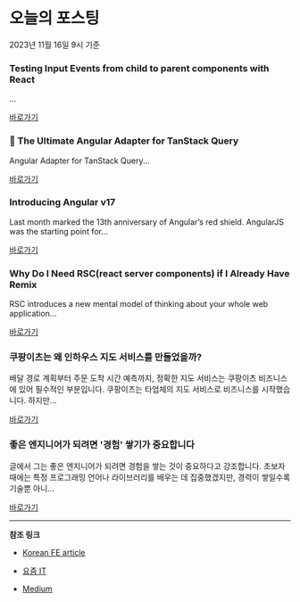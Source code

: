 # 오늘의 포스팅 
2023년 11월 16일 9시 기준 

### Testing Input Events from child to parent components with React 

 ... 

 [바로가기](https://medium.com/@LedZeck/testing-input-events-from-child-to-parent-components-with-react-348381545e77?responsesOpen=true&sortBy=REVERSE_CHRON&source=topic_portal_recommended_stories---------0-84----------react----------0a637e9d_4da2_428b_bee4_d1fef11422d4-------) 

### 🚀 The Ultimate Angular Adapter for TanStack Query 

 Angular Adapter for TanStack Query... 

 [바로가기](https://medium.com/netanelbasal/the-ultimate-angular-adapter-for-tanstack-query-fac41b244c6f?responsesOpen=true&sortBy=REVERSE_CHRON&source=topic_portal_recommended_stories---------0-84----------javascript----------70d78ff1_bee0_4cc2_b0ce_7e52d3100513-------) 

### Introducing Angular v17 

 Last month marked the 13th anniversary of Angular’s red shield. AngularJS was the starting point for... 

 [바로가기](https://medium.com/angular-blog/introducing-angular-v17-4d7033312e4b?responsesOpen=true&sortBy=REVERSE_CHRON&source=topic_portal_recommended_stories---------0-107----------typescript----------1d60903c_1640_4504_b366_7560dcad9819-------) 

### Why Do I Need RSC(react server components) if I Already Have Remix 

 RSC introduces a new mental model of thinking about your whole web application... 

 [바로가기](https://medium.com/zenstack/why-do-i-need-rsc-react-server-components-if-i-already-have-remix-cf722299b7e2?responsesOpen=true&sortBy=REVERSE_CHRON&source=topic_portal_recommended_stories---------0-84----------frontend----------ddf60d5c_e99a_4770_b871_29ad70d0700d-------) 

### 쿠팡이츠는 왜 인하우스 지도 서비스를 만들었을까? 

 배달 경로 계획부터 주문 도착 시간 예측까지, 정확한 지도 서비스는 쿠팡이츠 비즈니스에 있어 필수적인 부분입니다. 쿠팡이츠는 타업체의 지도 서비스로 비즈니스를 시작했습니다. 하지만... 

 [바로가기](https://yozm.wishket.com/magazine/detail/2320/) 

### 좋은 엔지니어가 되려면 '경험' 쌓기가 중요합니다 

 글에서 그는 좋은 엔지니어가 되려면 경험을 쌓는 것이 중요하다고 강조합니다. 초보자 때에는 특정 프로그래밍 언어나 라이브러리를 배우는 데 집중했겠지만, 경력이 쌓일수록 기술뿐 아니... 

 [바로가기](https://yozm.wishket.com/magazine/detail/2319/) 

---

**참조 링크**

- [Korean FE article](https://kofearticle.substack.com) 

- [요즘 IT](https://yozm.wishket.com/magazine) 

- [Medium](https://medium.com) 


